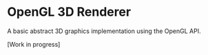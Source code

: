 # OpenGL 3D Renderer

A basic abstract 3D graphics implementation using the OpenGL API.

[Work in progress]